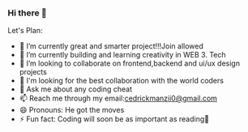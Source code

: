 ### Hi there 👋


Let's Plan:

- 🔭 I’m currently great and smarter project!!!Join allowed
- 🌱 I’m currently building and learning creativity in WEB 3. Tech
- 👯 I’m looking to collaborate on frontend,backend and ui/ux design projects
- 🤔 I'm looking for the best collaboration with the world coders
- 💬 Ask me about any coding cheat
- 📫 Reach me through my email:cedrickmanzii0@gmail.com
- 😄 Pronouns: He got the moves
- ⚡ Fun fact: Coding will soon be as important as reading🤣
